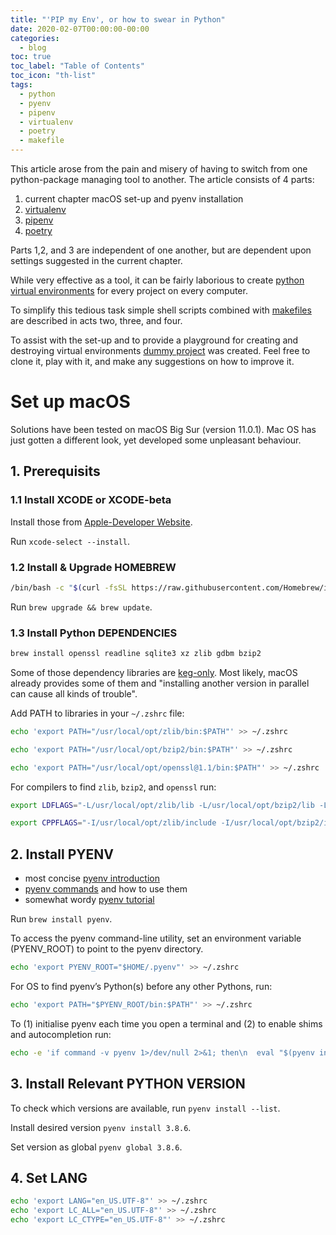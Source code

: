 ```yaml
---
title: "'PIP my Env', or how to swear in Python"
date: 2020-02-07T00:00:00-00:00
categories:
  - blog
toc: true
toc_label: "Table of Contents"
toc_icon: "th-list"
tags:
  - python
  - pyenv
  - pipenv
  - virtualenv
  - poetry
  - makefile
---
```

This article arose from the pain and misery of having to switch from one python-package managing tool to another. The article consists of 4 parts:
1. current chapter macOS set-up and pyenv installation
2. [virtualenv](https://nikita-loik.github.io/one-datum-two-data/blog/virtualenv)
3. [pipenv]()
4. [poetry]()

Parts 1,2, and 3 are independent of one another, but are dependent upon settings suggested in the current chapter.

While very effective as a tool, it can be fairly laborious to create [python virtual environments][hitchhikers-guide-virtual-environments] for every project on every computer.

To simplify this tedious task simple shell scripts combined with [makefiles][exhaustive-make-reference] are described in acts two, three, and four.

To assist with the set-up and to provide a playground for creating and destroying virtual environments [dummy project](https://github.com/nikita-loik/dummy) was created. Feel free to clone it, play with it, and make any suggestions on how to improve it.

# Set up macOS
Solutions have been tested on macOS Big Sur (version 11.0.1).
Mac OS has just gotten a different look, yet developed some unpleasant behaviour.

## 1. Prerequisits
### 1.1 Install XCODE or XCODE-beta
Install those from [Apple-Developer Website](https://developer.apple.com/download/). 

Run `xcode-select --install`.

### 1.2 Install & Upgrade HOMEBREW
```sh
/bin/bash -c "$(curl -fsSL https://raw.githubusercontent.com/Homebrew/install/master/install.sh)"
```
Run `brew upgrade && brew update`.

### 1.3 Install Python DEPENDENCIES
```sh
brew install openssl readline sqlite3 xz zlib gdbm bzip2
```

Some of those dependency libraries are [keg-only](https://docs.brew.sh/FAQ#what-does-keg-only-mean). Most likely, macOS already provides some of them and "installing another version in parallel can cause all kinds of trouble".

Add PATH to libraries in your `~/.zshrc` file:
```sh
echo 'export PATH="/usr/local/opt/zlib/bin:$PATH"' >> ~/.zshrc

echo 'export PATH="/usr/local/opt/bzip2/bin:$PATH"' >> ~/.zshrc

echo 'export PATH="/usr/local/opt/openssl@1.1/bin:$PATH"' >> ~/.zshrc
```

For compilers to find `zlib`, `bzip2`, and `openssl` run:
```sh
export LDFLAGS="-L/usr/local/opt/zlib/lib -L/usr/local/opt/bzip2/lib -L/usr/local/opt/openssl@1.1/lib"

export CPPFLAGS="-I/usr/local/opt/zlib/include -I/usr/local/opt/bzip2/include -I/usr/local/opt/openssl@1.1/include"
```

## 2. Install PYENV
* most concise [pyenv introduction](https://github.com/pyenv/pyenv)
* [pyenv commands](https://github.com/pyenv/pyenv/blob/master/COMMANDS.md) and how to use them
* somewhat wordy [pyenv tutorial](https://realpython.com/intro-to-pyenv/)

Run `brew install pyenv`.

To access the pyenv command-line utility, set an environment variable (PYENV_ROOT) to point to the pyenv directory.
```sh
echo 'export PYENV_ROOT="$HOME/.pyenv"' >> ~/.zshrc
```
For OS to find pyenv’s Python(s) before any other Pythons, run:
```sh
echo 'export PATH="$PYENV_ROOT/bin:$PATH"' >> ~/.zshrc
```
To (1) initialise pyenv each time you open a terminal and (2) to enable shims and autocompletion run:
```sh
echo -e 'if command -v pyenv 1>/dev/null 2>&1; then\n  eval "$(pyenv init -)"\nfi' >> ~/.zshrc
```
## 3. Install Relevant PYTHON VERSION
To check which versions are available, run `pyenv install --list`.

Install desired version `pyenv install 3.8.6`.

Set version as global `pyenv global 3.8.6`.

## 4. Set LANG
```sh
echo 'export LANG="en_US.UTF-8"' >> ~/.zshrc
echo 'export LC_ALL="en_US.UTF-8"' >> ~/.zshrc
echo 'export LC_CTYPE="en_US.UTF-8"' >> ~/.zshrc
```

[hitchhikers-guide-virtual-environments]: https://docs.python-guide.org/dev/virtualenvs/
[exhaustive-make-reference]: https://www.gnu.org/software/make/manual/make.html